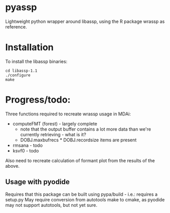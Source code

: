 # pyassp
Lightweight python wrapper around libassp, using the R package wrassp as reference.

# Installation
To install the libassp binaries:
```
cd libassp-1.1
./configure
make
```

# Progress/todo:
Three functions required to recreate wrassp usage in MDAi:
- computeFMT (forest) - largely complete
  - note that the output buffer contains a lot more data than we're currently retrieving - what is it?
  - DOBJ.maxbufrecs * DOBJ.recordsize items are present
- rmsana - todo
- ksvf0 - todo

Also need to recreate calculation of formant plot from the results of the above.

## Usage with pyodide
Requires that this package can be built using pypa/build - i.e.: requires a setup.py
May require conversion from autotools make to cmake, as pyodide may not support autotools, but not yet sure.
